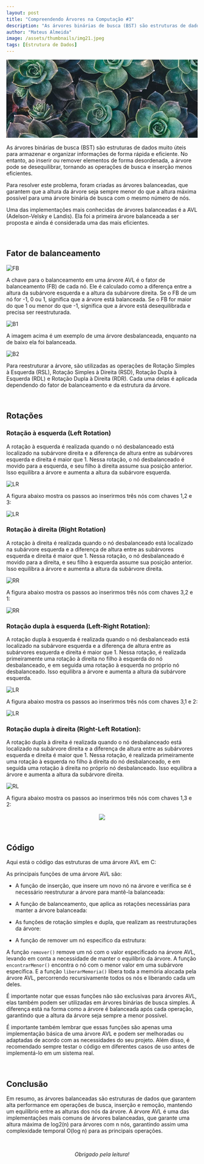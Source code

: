 ```yaml
---
layout: post
title: "Compreendendo Árvores na Computação #3"
description: "As árvores binárias de busca (BST) são estruturas de dados muito úteis para armazenar e organizar informações de forma rápida e eficiente...."
author: "Mateus Almeida"
image: /assets/thumbnails/img21.jpeg
tags: [Estrutura de Dados]
---
```


![Birds](/assets/thumbnails/img21.jpeg)

As árvores binárias de busca (BST) são estruturas de dados muito úteis para armazenar e organizar informações de forma rápida e eficiente. No entanto, ao inserir ou remover elementos de forma desordenada, a árvore pode se desequilibrar, tornando as operações de busca e inserção menos eficientes.

Para resolver este problema, foram criadas as árvores balanceadas, que garantem que a altura da árvore seja sempre menor do que a altura máxima possível para uma árvore binária de busca com o mesmo número de nós.

Uma das implementações mais conhecidas de árvores balanceadas é a AVL (Adelson-Velsky e Landis). Ela foi a primeira árvore balanceada a ser proposta e ainda é considerada uma das mais eficientes.

<br>

## Fator de balanceamento
![FB](https://imgur.com/RmG14AU.png)


A chave para o balanceamento em uma árvore AVL é o fator de balanceamento (FB) de cada nó. Ele é calculado como a diferença entre a altura da subárvore esquerda e a altura da subárvore direita. Se o FB de um nó for -1, 0 ou 1, significa que a árvore está balanceada. Se o FB for maior do que 1 ou menor do que -1, significa que a árvore está desequilibrada e precisa ser reestruturada.

![B1](https://imgur.com/UeooPIB.png)

A imagem acima é um exemplo de uma árvore desbalanceada, enquanto na de baixo ela foi balanceada.

![B2](https://imgur.com/oh4aehr.png)

Para reestruturar a árvore, são utilizadas as operações de Rotação Simples à Esquerda (RSL), Rotação Simples à Direita (RSD), Rotação Dupla à Esquerda (RDL) e Rotação Dupla à Direita (RDR). Cada uma delas é aplicada dependendo do fator de balanceamento e da estrutura da árvore.

<br>

## Rotações

### Rotação à esquerda (Left Rotation)

A rotação à esquerda é realizada quando o nó desbalanceado está localizado na subárvore direita e a diferença de altura entre as subárvores esquerda e direita é maior que 1. Nessa rotação, o nó desbalanceado é movido para a esquerda, e seu filho à direita assume sua posição anterior. Isso equilibra a árvore e aumenta a altura da subárvore esquerda.

![LR](https://imgur.com/9oUd6ss.png)

A figura abaixo mostra os passos ao inserirmos três nós com chaves 1,2 e 3:

![LR](https://imgur.com/SLUcVKc.png)

### Rotação à direita (Right Rotation)

A rotação à direita é realizada quando o nó desbalanceado está localizado na subárvore esquerda e a diferença de altura entre as subárvores esquerda e direita é maior que 1. Nessa rotação, o nó desbalanceado é movido para a direita, e seu filho à esquerda assume sua posição anterior. Isso equilibra a árvore e aumenta a altura da subárvore direita.

![RR](https://imgur.com/b5mT2gh.png)

A figura abaixo mostra os passos ao inserirmos três nós com chaves 3,2 e 1:

![RR](https://imgur.com/tNw2sdD.png)

### Rotação dupla à esquerda (Left-Right Rotation):

A rotação dupla à esquerda é realizada quando o nó desbalanceado está localizado na subárvore esquerda e a diferença de altura entre as subárvores esquerda e direita é maior que 1. Nessa rotação, é realizada primeiramente uma rotação à direita no filho à esquerda do nó desbalanceado, e em seguida uma rotação à esquerda no próprio nó desbalanceado. Isso equilibra a árvore e aumenta a altura da subárvore esquerda.

![LR](https://imgur.com/yaSqLPU.png)

A figura abaixo mostra os passos ao inserirmos três nós com chaves 3,1 e 2:

![LR](https://imgur.com/8FGAjL0.png)

### Rotação dupla à direita (Right-Left Rotation):

A rotação dupla à direita é realizada quando o nó desbalanceado está localizado na subárvore direita e a diferença de altura entre as subárvores esquerda e direita é maior que 1. Nessa rotação, é realizada primeiramente uma rotação à esquerda no filho à direita do nó desbalanceado, e em seguida uma rotação à direita no próprio nó desbalanceado. Isso equilibra a árvore e aumenta a altura da subárvore direita.

![RL](https://imgur.com/LWGQV2E.png)

A figura abaixo mostra os passos ao inserirmos três nós com chaves 1,3 e 2:

<p align="center">
	<img src="https://imgur.com/bkowiVH.png" align="center">
</p>

<br>

## Código

Aqui está o código das estruturas de uma árvore AVL em C:

<script src="https://gist.github.com/imsouza/ff6a88cd16c98b9a4ea8d4b332e24f95.js"></script>

As principais funções de uma árvore AVL são:

- A função de inserção, que insere um novo nó na árvore e verifica se é necessário reestruturar a árvore para mantê-la balanceada:

<script src="https://gist.github.com/imsouza/83ae1c8ab06428e17024d20da2aea936.js"></script>

- A função de balanceamento, que aplica as rotações necessárias para manter a árvore balanceada:

<script src="https://gist.github.com/imsouza/dff0ae80d5e81abc7c4010b57ed7877a.js"></script>

- As funções de rotação simples e dupla, que realizam as reestruturações da árvore:

<script src="https://gist.github.com/imsouza/59e5172dac3f283e766da3b97d18a301.js"></script>

- A função de remover um nó específico da estrutura:

<script src="https://gist.github.com/imsouza/3bb188a1d3ed6318ec62225fa8af184f.js"></script>

A função ```remover()``` remove um nó com o valor especificado na árvore AVL, levando em conta a necessidade de manter o equilíbrio da árvore. A função ```encontrarMenor()``` encontra o nó com o menor valor em uma subárvore específica. E a função ```liberarMemoria()``` libera toda a memória alocada pela árvore AVL, percorrendo recursivamente todos os nós e liberando cada um deles.

É importante notar que essas funções não são exclusivas para árvores AVL, elas também podem ser utilizadas em árvores binárias de busca simples. A diferença está na forma como a árvore é balanceada após cada operação, garantindo que a altura da árvore seja sempre a menor possível.

É importante também lembrar que essas funções são apenas uma implementação básica de uma árvore AVL e podem ser melhoradas ou adaptadas de acordo com as necessidades do seu projeto. Além disso, é recomendado sempre testar o código em diferentes casos de uso antes de implementá-lo em um sistema real.

<br>

## Conclusão

Em resumo, as árvores balanceadas são estruturas de dados que garantem alta performance em operações de busca, inserção e remoção, mantendo um equilíbrio entre as alturas dos nós da árvore. A árvore AVL é uma das implementações mais comuns de árvores balanceadas, que garante uma altura máxima de log2(n) para árvores com n nós, garantindo assim uma complexidade temporal O(log n) para as principais operações.

<br><center><i>Obrigado pela leitura!</i></center>
